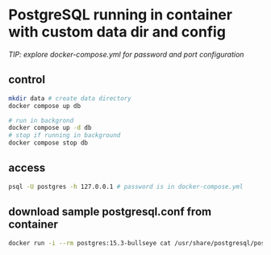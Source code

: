 # PostgreSQL running in container with custom data dir and config

*TIP: explore docker-compose.yml for password and port configuration*

## control

```bash
mkdir data # create data directory
docker compose up db

# run in backgrond
docker compose up -d db
# stop if running in background
docker compose stop db
```

## access

```bash
psql -U postgres -h 127.0.0.1 # password is in docker-compose.yml
```

## download sample postgresql.conf from container

```bash
docker run -i --rm postgres:15.3-bullseye cat /usr/share/postgresql/postgresql.conf.sample > sample-postgresql.conf
```
